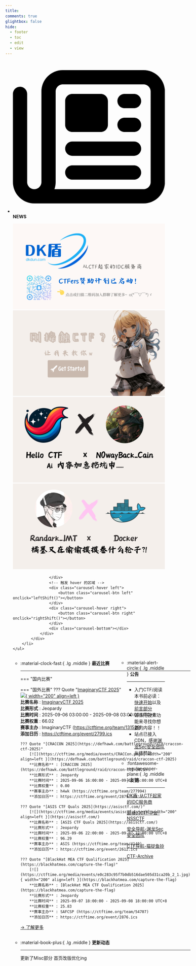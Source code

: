 ```yaml
---
title: 
comments: true
glightbox: false
hide:
  - footer
  - toc
  - edit
  - view
---
```


<div class="grid cards">
    <ul>
        <li>
            <p><span class="twemoji lg middle"><svg xmlns="http://www.w3.org/2000/svg"
                        viewBox="0 0 512 512"><!--! Font Awesome Free 6.5.1 by @fontawesome - https://fontawesome.com License - https://fontawesome.com/license/free (Icons: CC BY 4.0, Fonts: SIL OFL 1.1, Code: MIT License) Copyright 2023 Fonticons, Inc.-->
                        <path
                            d="M168 80c-13.3 0-24 10.7-24 24v304c0 8.4-1.4 16.5-4.1 24H440c13.3 0 24-10.7 24-24V104c0-13.3-10.7-24-24-24H168zM72 480c-39.8 0-72-32.2-72-72V112c0-13.3 10.7-24 24-24s24 10.7 24 24v296c0 13.3 10.7 24 24 24s24-10.7 24-24V104c0-39.8 32.2-72 72-72h272c39.8 0 72 32.2 72 72v304c0 39.8-32.2 72-72 72H72zm104-344c0-13.3 10.7-24 24-24h96c13.3 0 24 10.7 24 24v80c0 13.3-10.7 24-24 24h-96c-13.3 0-24-10.7-24-24v-80zm200-24h32c13.3 0 24 10.7 24 24s-10.7 24-24 24h-32c-13.3 0-24-10.7-24-24s10.7-24 24-24zm0 80h32c13.3 0 24 10.7 24 24s-10.7 24-24 24h-32c-13.3 0-24-10.7-24-24s10.7-24 24-24zm-176 80h208c13.3 0 24 10.7 24 24s-10.7 24-24 24H200c-13.3 0-24-10.7-24-24s10.7-24 24-24zm0 80h208c13.3 0 24 10.7 24 24s-10.7 24-24 24H200c-13.3 0-24-10.7-24-24s10.7-24 24-24z">
                        </path>
                    </svg></span> <strong>NEWS</strong></p>
            <div class="grid cards">
                <div class="carousel">
                    <div class="carousel-container">
                        <a href="https://www.dkdun.cn/"><img src="./assets/banner-dkdun.png" /></a>
                        <a href="../hc-start/" target="_blank"><img src="./assets/banner-quickstart.png" /></a>
                        <a href="../hc-ai/" target="_blank"><img src="./assets/banner-update.png" /></a>
                        <a href="https://github.com/CTF-Archives" target="_blank"><img src="./assets/banner-Achieve.png" /></a>
                        
                    </div>
                    <!-- 触发 hover 的区域 -->
                    <div class="carousel-hover left">
                        <button class="carousel-btn left" onclick="leftShift()"></button>
                    </div>
                    <div class="carousel-hover right">
                        <button class="carousel-btn right" onclick="rightShift()"></button>
                    </div>
                    <div class="carousel-bottom"></div>
                </div>
            </div>
        </li>
    </ul>
</div>

<div class="grid grid-cols-8 gap-4" style="display: grid;grid-template-columns: 70% 30%;" markdown>

<div class="grid cards" style="display: grid; grid-template-columns: 1fr;" markdown>

<div class="grid cards" markdown>

-   :material-clock-fast:{ .lg .middle } __最近比赛__

    ---
    <!-- 主页赛事展示_开始 -->
    === "国内比赛"
    
    === "国外比赛"
        ??? Quote "[ImaginaryCTF 2025](https://2025.imaginaryctf.org/)"  
            [![](https://ctftime.org){ width="200" align=left }](https://2025.imaginaryctf.org/)  
            **比赛名称** : [ImaginaryCTF 2025](https://2025.imaginaryctf.org/)  
            **比赛形式** : Jeopardy  
            **比赛时间** : 2025-09-06 03:00:00 - 2025-09-08 03:00:00 UTC+8  
            **比赛权重** : 66.02  
            **赛事主办** : ImaginaryCTF (https://ctftime.org/team/131529)  
            **添加日历** : https://ctftime.org/event/2799.ics  
            
        ??? Quote "[CRACCON 2025](https://defhawk.com/battleground/raid/craccon-ctf-2025)"  
            [![](https://ctftime.org/media/events/CRACCon.png){ width="200" align=left }](https://defhawk.com/battleground/raid/craccon-ctf-2025)  
            **比赛名称** : [CRACCON 2025](https://defhawk.com/battleground/raid/craccon-ctf-2025)  
            **比赛形式** : Jeopardy  
            **比赛时间** : 2025-09-06 16:00:00 - 2025-09-07 16:00:00 UTC+8  
            **比赛权重** : 0.00  
            **赛事主办** : h4wk (https://ctftime.org/team/277994)  
            **添加日历** : https://ctftime.org/event/2879.ics  
            
        ??? Quote "[ASIS CTF Quals 2025](https://asisctf.com/)"  
            [![](https://ctftime.org/media/events/asisctf_1.jpg){ width="200" align=left }](https://asisctf.com/)  
            **比赛名称** : [ASIS CTF Quals 2025](https://asisctf.com/)  
            **比赛形式** : Jeopardy  
            **比赛时间** : 2025-09-06 22:00:00 - 2025-09-07 22:00:00 UTC+8  
            **比赛权重** : 96.29  
            **赛事主办** : ASIS (https://ctftime.org/team/4140)  
            **添加日历** : https://ctftime.org/event/2612.ics  
            
        ??? Quote "[BlackHat MEA CTF Qualification 2025](https://blackhatmea.com/capture-the-flag)"  
            [![](https://ctftime.org/media/events/e0c283c95f7b0db516dae505d31ca20b_2_1.jpg){ width="200" align=left }](https://blackhatmea.com/capture-the-flag)  
            **比赛名称** : [BlackHat MEA CTF Qualification 2025](https://blackhatmea.com/capture-the-flag)  
            **比赛形式** : Jeopardy  
            **比赛时间** : 2025-09-07 18:00:00 - 2025-09-08 18:00:00 UTC+8  
            **比赛权重** : 25.83  
            **赛事主办** : SAFCSP (https://ctftime.org/team/54707)  
            **添加日历** : https://ctftime.org/event/2876.ics  
            
    <!-- 主页赛事展示_结束 -->
    [→ 了解更多](./Event/)

</div>
  <div class="grid cards" markdown>

-   :material-book-plus:{ .lg .middle } __更新动态__

    ---

    更新了Misc部分 首页改版优化ing

</div>  
</div>
<div class="grid cards" markdown>

<div class="grid cards" markdown>

-   :material-alert-circle:{ .lg .middle } __公告__

    ---

    - 入门CTF/阅读本书前必读：[快速开始](./hc-start/)以及[前言部分](./hc-preface/)  
    - 请善用搜索功能来寻找你想要的内容！！
    - 站点已接入 CDN，感谢[渊龙Sec安全团队](https://dh.aabyss.cn)友情赞助

-   :fontawesome-regular-paper-plane:{ .lg .middle } __友链__

    ---

    [DK盾-从CTF起家的IDC服务商](https://www.dkdun.cn)

    [最棒的CTF平台-NSSCTF](https://www.nssctf.cn/)  

    [安全导航-渊龙Sec安全团队](https://dh.aabyss.cn)    

    [CTF导航-猫捉鱼铃](https://ctf.mzy0.com/)

    [CTF-Archive](https://github.com/CTF-Archives)

</div>   

</div>

</div>
